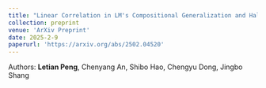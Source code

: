 ```yaml
---
title: "Linear Correlation in LM's Compositional Generalization and Hallucination."
collection: preprint
venue: 'ArXiv Preprint'
date: 2025-2-9
paperurl: 'https://arxiv.org/abs/2502.04520'
---
```

Authors: **Letian Peng**, Chenyang An, Shibo Hao, Chengyu Dong, Jingbo Shang
